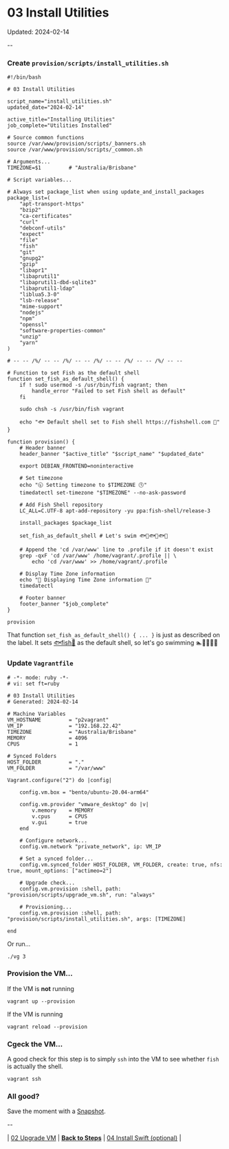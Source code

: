 # 03 Install Utilities

Updated: 2024-02-14

--

### Create `provision/scripts/install_utilities.sh`

```
#!/bin/bash

# 03 Install Utilities

script_name="install_utilities.sh"
updated_date="2024-02-14"

active_title="Installing Utilities"
job_complete="Utilities Installed"

# Source common functions
source /var/www/provision/scripts/_banners.sh
source /var/www/provision/scripts/_common.sh

# Arguments...
TIMEZONE=$1         # "Australia/Brisbane"

# Script variables...

# Always set package_list when using update_and_install_packages
package_list=(
	"apt-transport-https"
	"bzip2"
	"ca-certificates"
	"curl"
	"debconf-utils"
	"expect"
	"file"
	"fish"
	"git"
	"gnupg2"
	"gzip"
	"libapr1"
	"libaprutil1"
	"libaprutil1-dbd-sqlite3"
	"libaprutil1-ldap"
	"liblua5.3-0"
	"lsb-release"
	"mime-support"
	"nodejs"
	"npm"
	"openssl"
	"software-properties-common"
	"unzip"
	"yarn"
)

# -- -- /%/ -- -- /%/ -- -- /%/ -- -- /%/ -- -- /%/ -- --

# Function to set Fish as the default shell
function set_fish_as_default_shell() {
	if ! sudo usermod -s /usr/bin/fish vagrant; then
		handle_error "Failed to set Fish shell as default"
	fi

	sudo chsh -s /usr/bin/fish vagrant

	echo "🐟 Default shell set to Fish shell https://fishshell.com 🐠"
}

function provision() {
	# Header banner
	header_banner "$active_title" "$script_name" "$updated_date"

	export DEBIAN_FRONTEND=noninteractive

	# Set timezone
	echo "🕤 Setting timezone to $TIMEZONE 🕓"
	timedatectl set-timezone "$TIMEZONE" --no-ask-password

	# Add Fish Shell repository
	LC_ALL=C.UTF-8 apt-add-repository -yu ppa:fish-shell/release-3

	install_packages $package_list

	set_fish_as_default_shell # Let's swim 🐟🐠🐟🐠🐟🐠

	# Append the 'cd /var/www' line to .profile if it doesn't exist
	grep -qxF 'cd /var/www' /home/vagrant/.profile || \
		echo 'cd /var/www' >> /home/vagrant/.profile

	# Display Time Zone information
	echo "📄 Displaying Time Zone information 📄"
	timedatectl

	# Footer banner
	footer_banner "$job_complete"
}

provision
```

That function `set_fish_as_default_shell() { ... }` is just as described on the label. It sets [🐟fish🐠](https://fishshell.com) as the default shell, so let's go swimming 🏊🏊‍♀️🏊‍♂️

### Update `Vagrantfile`

```
# -*- mode: ruby -*-
# vi: set ft=ruby

# 03 Install Utilities
# Generated: 2024-02-14

# Machine Variables
VM_HOSTNAME         = "p2vagrant"
VM_IP               = "192.168.22.42"
TIMEZONE            = "Australia/Brisbane"
MEMORY              = 4096
CPUS                = 1

# Synced Folders
HOST_FOLDER         = "."
VM_FOLDER           = "/var/www"

Vagrant.configure("2") do |config|

	config.vm.box = "bento/ubuntu-20.04-arm64"

	config.vm.provider "vmware_desktop" do |v|
		v.memory    = MEMORY
		v.cpus      = CPUS
		v.gui       = true
	end

	# Configure network...
	config.vm.network "private_network", ip: VM_IP

	# Set a synced folder...
	config.vm.synced_folder HOST_FOLDER, VM_FOLDER, create: true, nfs: true, mount_options: ["actimeo=2"]

	# Upgrade check...
	config.vm.provision :shell, path: "provision/scripts/upgrade_vm.sh", run: "always"

	# Provisioning...
	config.vm.provision :shell, path: "provision/scripts/install_utilities.sh", args: [TIMEZONE]

end
```

Or run...

```
./vg 3
```

### Provision the VM...

If the VM is **not** running

```
vagrant up --provision
```

If the VM is running

```
vagrant reload --provision
```

### Cgeck the VM...

A good check for this step is to simply `ssh` into the VM to see whether `fish` is actually the shell.

```
vagrant ssh
```

### All good?

Save the moment with a [Snapshot](./Snapshots.md).

--

<!-- 03 Install Utilities -->
| [02 Upgrade VM](./02_Upgrade_VM.md)
| [**Back to Steps**](../README.md)
| [04 Install Swift (optional)](./04_Install_Swift.md)
|
